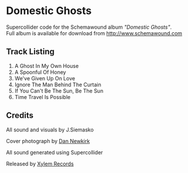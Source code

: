 # Domestic Ghosts
Supercollider code for the Schemawound album *"Domestic Ghosts"*.  
Full album is available for download from http://www.schemawound.com


## Track Listing
1. A Ghost In My Own House
2. A Spoonful Of Honey
3. We've Given Up On Love
4. Ignore The Man Behind The Curtain
5. If You Can't Be The Sun, Be The Sun
6. Time Travel Is Possible 

## Credits
All sound and visuals by J.Siemasko 

Cover photograph by [Dan Newkirk](newkirk.biz) 

All sound generated using Supercollider

Released by [Xylem Records](https://xylemrecords.bandcamp.com/)